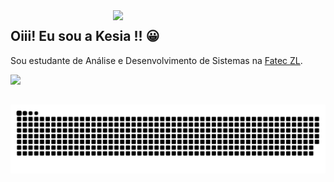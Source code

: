 <a href="https://github.com/KesiaAmanda">
  <img src = "https://share-cdn.picrew.me/shareImg/org/202108/7065_vRKskNXL.png" width = "340px" align = "right">
</a>

## Oiii! Eu sou a Kesia !! :grinning:

Sou estudante de Análise e Desenvolvimento de Sistemas na [Fatec ZL](http://www.fateczl.edu.br/).

<a href="https://github.com/KesiaAmanda">
  <img src="https://github-readme-stats.vercel.app/api/top-langs/?username=KesiaAmanda&layout=compact&langs_count=7&theme=dracula"/>
</a>

  ##

  ![Snake animation](https://github.com/KesiaAmanda/KesiaAmanda/blob/output/github-contribution-grid-snake.svg)

<!--
**KesiaAmanda/KesiaAmanda** is a ✨ _special_ ✨ repository because its `README.md` (this file) appears on your GitHub profile.

Here are some ideas to get you started:

- 🔭 I’m currently working on ...
- 🌱 I’m currently learning ...
- 👯 I’m looking to collaborate on ...
- 🤔 I’m looking for help with ...
- 💬 Ask me about ...
- 📫 How to reach me: ...
- 😄 Pronouns: ...
- ⚡ Fun fact: ...
-->
